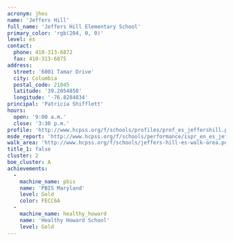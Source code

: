 ```yaml
---
acronym: jhes
name: 'Jeffers Hill'
full_name: 'Jeffers Hill Elementary School'
primary_color: 'rgb(204, 0, 0)'
level: es
contact:
  phone: 410-313-6872
  fax: 410-313-6875
address:
  street: '6001 Tamar Drive'
  city: Columbia
  postal_code: 21045
  latitude: '39.2054858'
  longitude: '-76.8284834'
principal: 'Patricia Shifflett'
hours:
  open: '9:00 a.m.'
  close: '3:30 p.m.'
profile: 'http://www.hcpss.org/f/schools/profiles/prof_es_jeffershill.pdf'
msde_report: 'http://www.hcpss.org/f/schools/performance/ispr_en_es_jeffershill.pdf'
walk_area: 'http://www.hcpss.org/f/schools/jeffers-hill-es-walk-area.pdf'
title_1: false
cluster: 2
boe_cluster: A
achievements:
  -
    machine_name: pbis
    name: 'PBIS Maryland'
    level: Gold
    color: FECC6A
  -
    machine_name: healthy_howard
    name: 'Healthy Howard School'
    level: Gold
---
```

